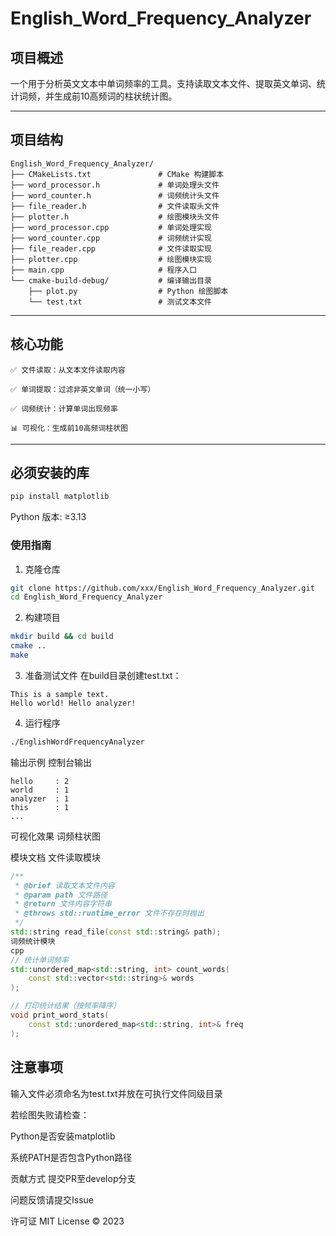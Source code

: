 # English_Word_Frequency_Analyzer

## 项目概述
一个用于分析英文文本中单词频率的工具。支持读取文本文件、提取英文单词、统计词频，并生成前10高频词的柱状统计图。

---

## 项目结构
```text
English_Word_Frequency_Analyzer/
├── CMakeLists.txt               # CMake 构建脚本  
├── word_processor.h             # 单词处理头文件  
├── word_counter.h               # 词频统计头文件  
├── file_reader.h                # 文件读取头文件  
├── plotter.h                    # 绘图模块头文件  
├── word_processor.cpp           # 单词处理实现  
├── word_counter.cpp             # 词频统计实现  
├── file_reader.cpp              # 文件读取实现  
├── plotter.cpp                  # 绘图模块实现  
├── main.cpp                     # 程序入口  
└── cmake-build-debug/           # 编译输出目录  
    ├── plot.py                  # Python 绘图脚本  
    └── test.txt                 # 测试文本文件  
```

---

## 核心功能
```text
✅ 文件读取：从文本文件读取内容

✅ 单词提取：过滤非英文单词（统一小写）

✅ 词频统计：计算单词出现频率

📊 可视化：生成前10高频词柱状图
```

---
## 必须安装的库
```Python
pip install matplotlib
```

Python 版本: ≥3.13

### 使用指南
1. 克隆仓库
```bash
git clone https://github.com/xxx/English_Word_Frequency_Analyzer.git
cd English_Word_Frequency_Analyzer
```
2. 构建项目
```bash
mkdir build && cd build
cmake ..
make
```

3. 准备测试文件
在build目录创建test.txt：

```text
This is a sample text.
Hello world! Hello analyzer!
```

4. 运行程序
```bash
./EnglishWordFrequencyAnalyzer
```
输出示例
控制台输出
```text
hello     : 2
world     : 1
analyzer  : 1
this      : 1
...
```
可视化效果
词频柱状图

模块文档
文件读取模块
```cpp
/**
 * @brief 读取文本文件内容
 * @param path 文件路径
 * @return 文件内容字符串
 * @throws std::runtime_error 文件不存在时抛出
 */
std::string read_file(const std::string& path);
词频统计模块
cpp
// 统计单词频率
std::unordered_map<std::string, int> count_words(
    const std::vector<std::string>& words
);

// 打印统计结果（按频率降序）
void print_word_stats(
    const std::unordered_map<std::string, int>& freq
);
```

## 注意事项
输入文件必须命名为test.txt并放在可执行文件同级目录

若绘图失败请检查：

Python是否安装matplotlib

系统PATH是否包含Python路径

贡献方式
提交PR至develop分支

问题反馈请提交Issue

许可证
MIT License © 2023